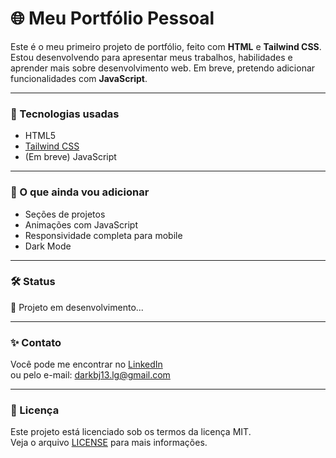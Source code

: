 # 🌐 Meu Portfólio Pessoal

Este é o meu primeiro projeto de portfólio, feito com **HTML** e **Tailwind CSS**. Estou desenvolvendo para apresentar meus trabalhos, habilidades e aprender mais sobre desenvolvimento web. Em breve, pretendo adicionar funcionalidades com **JavaScript**.

---

### 🚀 Tecnologias usadas

- HTML5  
- [Tailwind CSS](https://tailwindcss.com)  
- (Em breve) JavaScript

---

### 📌 O que ainda vou adicionar

- Seções de projetos  
- Animações com JavaScript  
- Responsividade completa para mobile  
- Dark Mode

---

### 🛠️ Status

🚧 Projeto em desenvolvimento...

---

### ✨ Contato

Você pode me encontrar no [LinkedIn](https://www.linkedin.com/in/lu%C3%ADs-gustavo-santos-nascimento-32b12330a/)  
ou pelo e-mail: [darkbj13.lg@gmail.com](mailto:darkbj13.lg@gmail.com)

---

### 📄 Licença

Este projeto está licenciado sob os termos da licença MIT.  
Veja o arquivo [LICENSE](./LICENSE) para mais informações.
